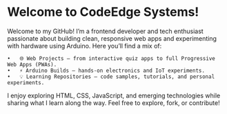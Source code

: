 # Welcome to CodeEdge Systems!

Welcome to my GitHub!
I’m a frontend developer and tech enthusiast passionate about building clean, responsive web apps and experimenting with hardware using Arduino.
Here you’ll find a mix of:

	•	🌐 Web Projects – from interactive quiz apps to full Progressive Web Apps (PWAs).
	•	⚡ Arduino Builds – hands-on electronics and IoT experiments.
	•	💡 Learning Repositories – code samples, tutorials, and personal experiments.

I enjoy exploring HTML, CSS, JavaScript, and emerging technologies while sharing what I learn along the way.
Feel free to explore, fork, or contribute!
